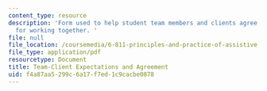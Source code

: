 ```yaml
---
content_type: resource
description: 'Form used to help student team members and clients agree on their expectations
  for working together. '
file: null
file_location: /coursemedia/6-811-principles-and-practice-of-assistive-technology-fall-2014/f4a87aa5299c6a17f7ed1c9cacbe0878_MIT6_811F14_ClientAgrment.pdf
file_type: application/pdf
resourcetype: Document
title: Team-Client Expectations and Agreement
uid: f4a87aa5-299c-6a17-f7ed-1c9cacbe0878
---
```

